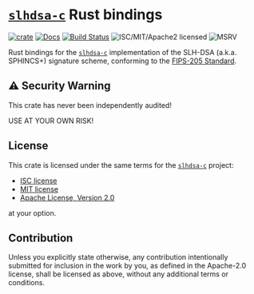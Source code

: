 # [`slhdsa-c`][slhdsa-c] Rust bindings

[![crate][crate-image]][crate-link]
[![Docs][docs-image]][docs-link]
[![Build Status][build-image]][build-link]
![ISC/MIT/Apache2 licensed][license-image]
![MSRV][rustc-image]

Rust bindings for the [`slhdsa-c`][slhdsa-c] implementation of the
SLH-DSA (a.k.a. SPHINCS+) signature scheme,
conforming to the [FIPS-205 Standard].

## ⚠️ Security Warning

This crate has never been independently audited!

USE AT YOUR OWN RISK!

## License

This crate is licensed under the same terms for
the [`slhdsa-c`][slhdsa-c] project:

- [ISC license](https://spdx.org/licenses/ISC.html)
- [MIT license](https://opensource.org/licenses/MIT)
- [Apache License, Version 2.0](https://www.apache.org/licenses/LICENSE-2.0)

at your option.

## Contribution

Unless you explicitly state otherwise, any contribution intentionally submitted
for inclusion in the work by you, as defined in the Apache-2.0 license, shall be
licensed as above, without any additional terms or conditions.

[crate-image]: https://img.shields.io/crates/v/slhdsa-c-rs?logo=rust
[crate-link]: https://crates.io/crates/slhdsa-c-rs
[docs-image]: https://docs.rs/slhdsa-c-rs/badge.svg
[docs-link]: https://docs.rs/slhdsa-c-rs/
[build-image]: https://img.shields.io/badge/build-not_automated_yet-red "not automated yet"
[build-link]: # "not automated yet"
[license-image]: https://img.shields.io/badge/license-ISC/MIT/Apache2.0-blue.svg
[rustc-image]: https://img.shields.io/badge/rustc-1.85+-blue.svg
[//]: # "links"
[slhdsa-c]: https://github.com/pq-code-package/slhdsa-c
[RustCrypto]: https://github.com/RustCrypto
[FIPS-205 Standard]: https://csrc.nist.gov/pubs/fips/205/final
